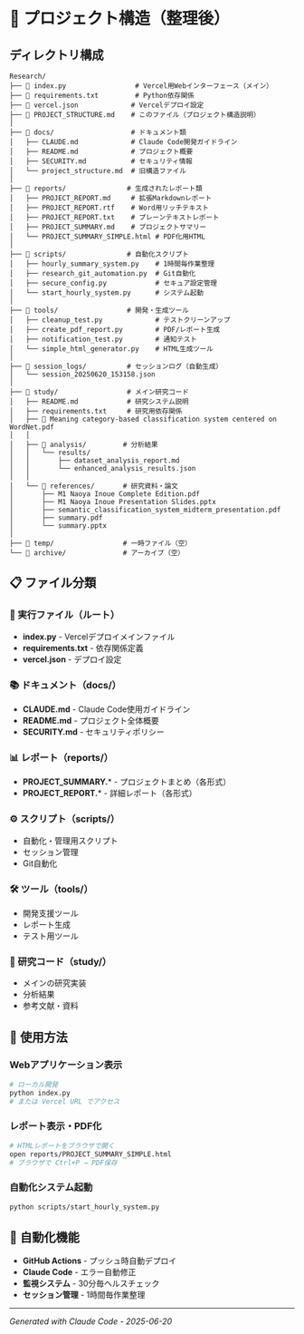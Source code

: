 # 📁 プロジェクト構造（整理後）

## ディレクトリ構成

```
Research/
├── 📄 index.py                 # Vercel用Webインターフェース（メイン）
├── 📄 requirements.txt         # Python依存関係
├── 📄 vercel.json             # Vercelデプロイ設定
├── 📄 PROJECT_STRUCTURE.md    # このファイル（プロジェクト構造説明）
│
├── 📂 docs/                   # ドキュメント類
│   ├── CLAUDE.md             # Claude Code開発ガイドライン
│   ├── README.md             # プロジェクト概要
│   ├── SECURITY.md           # セキュリティ情報
│   └── project_structure.md  # 旧構造ファイル
│
├── 📂 reports/               # 生成されたレポート類
│   ├── PROJECT_REPORT.md     # 拡張Markdownレポート
│   ├── PROJECT_REPORT.rtf    # Word用リッチテキスト
│   ├── PROJECT_REPORT.txt    # プレーンテキストレポート
│   ├── PROJECT_SUMMARY.md    # プロジェクトサマリー
│   └── PROJECT_SUMMARY_SIMPLE.html # PDF化用HTML
│
├── 📂 scripts/               # 自動化スクリプト
│   ├── hourly_summary_system.py    # 1時間毎作業整理
│   ├── research_git_automation.py  # Git自動化
│   ├── secure_config.py            # セキュア設定管理
│   └── start_hourly_system.py      # システム起動
│
├── 📂 tools/                 # 開発・生成ツール
│   ├── cleanup_test.py             # テストクリーンアップ
│   ├── create_pdf_report.py        # PDF/レポート生成
│   ├── notification_test.py        # 通知テスト
│   └── simple_html_generator.py    # HTML生成ツール
│
├── 📂 session_logs/          # セッションログ（自動生成）
│   └── session_20250620_153158.json
│
├── 📂 study/                 # メイン研究コード
│   ├── README.md            # 研究システム説明
│   ├── requirements.txt     # 研究用依存関係
│   ├── 📄 Meaning category-based classification system centered on WordNet.pdf
│   │
│   ├── 📂 analysis/         # 分析結果
│   │   └── results/
│   │       ├── dataset_analysis_report.md
│   │       └── enhanced_analysis_results.json
│   │
│   └── 📂 references/       # 研究資料・論文
│       ├── M1 Naoya Inoue Complete Edition.pdf
│       ├── M1 Naoya Inoue Presentation Slides.pptx
│       ├── semantic_classification_system_midterm_presentation.pdf
│       ├── summary.pdf
│       └── summary.pptx
│
├── 📂 temp/                 # 一時ファイル（空）
└── 📂 archive/              # アーカイブ（空）
```

## 📋 ファイル分類

### 🚀 実行ファイル（ルート）
- **index.py** - Vercelデプロイメインファイル
- **requirements.txt** - 依存関係定義
- **vercel.json** - デプロイ設定

### 📚 ドキュメント（docs/）
- **CLAUDE.md** - Claude Code使用ガイドライン
- **README.md** - プロジェクト全体概要
- **SECURITY.md** - セキュリティポリシー

### 📊 レポート（reports/）
- **PROJECT_SUMMARY.*** - プロジェクトまとめ（各形式）
- **PROJECT_REPORT.*** - 詳細レポート（各形式）

### ⚙️ スクリプト（scripts/）
- 自動化・管理用スクリプト
- セッション管理
- Git自動化

### 🛠️ ツール（tools/）
- 開発支援ツール
- レポート生成
- テスト用ツール

### 🔬 研究コード（study/）
- メインの研究実装
- 分析結果
- 参考文献・資料

## 🎯 使用方法

### Webアプリケーション表示
```bash
# ローカル開発
python index.py
# または Vercel URL でアクセス
```

### レポート表示・PDF化
```bash
# HTMLレポートをブラウザで開く
open reports/PROJECT_SUMMARY_SIMPLE.html
# ブラウザで Ctrl+P → PDF保存
```

### 自動化システム起動
```bash
python scripts/start_hourly_system.py
```

## 🤖 自動化機能
- **GitHub Actions** - プッシュ時自動デプロイ
- **Claude Code** - エラー自動修正
- **監視システム** - 30分毎ヘルスチェック
- **セッション管理** - 1時間毎作業整理

---
*Generated with Claude Code - 2025-06-20*